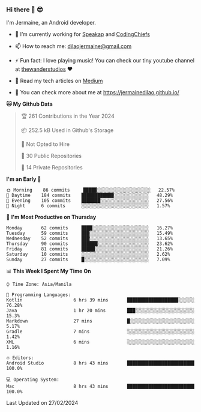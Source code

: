 ### Hi there 👋 😎
I'm Jermaine, an Android developer.

- 🔭 I’m currently working for [Speakap](https://www.speakap.com/) and [CodingChiefs](https://codingchiefs.com/en/)

- 📫 How to reach me: dilaojermaine@gmail.com

- ⚡ Fun fact: I love playing music! You can check our tiny youtube channel at [thewanderstudios](https://www.youtube.com/thewanderstudios) ♥️

- 📖 Read my tech articles on [Medium](https://jermainedilao.medium.com/)

- 👀 You can check more about me at https://jermainedilao.github.io/

<!--
**jermainedilao/jermainedilao** is a ✨ _special_ ✨ repository because its `README.md` (this file) appears on your GitHub profile.

Here are some ideas to get you started:

- 🔭 I’m currently working on ...
- 🌱 I’m currently learning ...
- 👯 I’m looking to collaborate on ...
- 🤔 I’m looking for help with ...
- 💬 Ask me about ...
- 📫 How to reach me: ...
- 😄 Pronouns: ...
- ⚡ Fun fact: ...
-->

<!--START_SECTION:waka-->
**🐱 My Github Data** 

> 🏆 261 Contributions in the Year 2024
 > 
> 📦 252.5 kB Used in Github's Storage 
 > 
> 🚫 Not Opted to Hire
 > 
> 📜 30 Public Repositories 
 > 
> 🔑 14 Private Repositories  
 > 
**I'm an Early 🐤** 

```text
🌞 Morning    86 commits     █████░░░░░░░░░░░░░░░░░░░░   22.57% 
🌆 Daytime    184 commits    ████████████░░░░░░░░░░░░░   48.29% 
🌃 Evening    105 commits    ███████░░░░░░░░░░░░░░░░░░   27.56% 
🌙 Night      6 commits      ░░░░░░░░░░░░░░░░░░░░░░░░░   1.57%

```
📅 **I'm Most Productive on Thursday** 

```text
Monday       62 commits     ████░░░░░░░░░░░░░░░░░░░░░   16.27% 
Tuesday      59 commits     ███░░░░░░░░░░░░░░░░░░░░░░   15.49% 
Wednesday    52 commits     ███░░░░░░░░░░░░░░░░░░░░░░   13.65% 
Thursday     90 commits     ██████░░░░░░░░░░░░░░░░░░░   23.62% 
Friday       81 commits     █████░░░░░░░░░░░░░░░░░░░░   21.26% 
Saturday     10 commits     ░░░░░░░░░░░░░░░░░░░░░░░░░   2.62% 
Sunday       27 commits     █░░░░░░░░░░░░░░░░░░░░░░░░   7.09%

```


📊 **This Week I Spent My Time On** 

```text
⌚︎ Time Zone: Asia/Manila

💬 Programming Languages: 
Kotlin                   6 hrs 39 mins       ███████████████████░░░░░░   76.28% 
Java                     1 hr 20 mins        ███░░░░░░░░░░░░░░░░░░░░░░   15.3% 
Markdown                 27 mins             █░░░░░░░░░░░░░░░░░░░░░░░░   5.17% 
Gradle                   7 mins              ░░░░░░░░░░░░░░░░░░░░░░░░░   1.42% 
XML                      6 mins              ░░░░░░░░░░░░░░░░░░░░░░░░░   1.16%

🔥 Editors: 
Android Studio           8 hrs 43 mins       █████████████████████████   100.0%

💻 Operating System: 
Mac                      8 hrs 43 mins       █████████████████████████   100.0%

```


 Last Updated on 27/02/2024
<!--END_SECTION:waka-->
